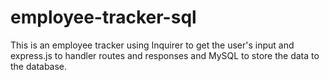 # employee-tracker-sql
This is an employee tracker using Inquirer to get the user's input and express.js to handler routes and responses and MySQL to store the data to the database.
